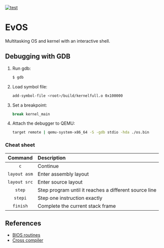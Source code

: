 [![test](https://github.com/dani3/EvOS/actions/workflows/test.yml/badge.svg)](https://github.com/dani3/EvOS/actions/workflows/test.yml)

# EvOS

Multitasking OS and kernel with an interactive shell.

## Debugging with GDB

1. Run gdb:

    ```sh
    $ gdb
    ```

2. Load symbol file:

    ```sh
    add-symbol-file <root>/build/kernelfull.o 0x100000
    ```

3. Set a breakpoint:

    ```sh
    break kernel_main
    ```

4. Attach the debugger to QEMU:

    ```sh
    target remote | qemu-system-x86_64 -S -gdb stdio -hda ./os.bin
    ```

### Cheat sheet

|   Command    | Description                                           |
|:------------:|:------------------------------------------------------|
|     `c`      | Continue                                              |
| `layout asm` | Enter assembly layout                                 |
| `layout src` | Enter source layout                                   |
|    `step`    | Step program until it reaches a different source line |
|   `stepi`    | Step one instruction exactly                          |
|   `finish`   | Complete the current stack frame                      |

## References

- [BIOS routines](http://ctyme.com/intr/int.htm)
- [Cross compiler](https://wiki.osdev.org/GCC_Cross-Compiler)
